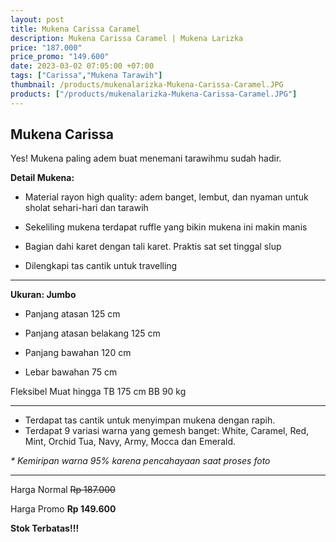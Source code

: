 ```yaml
---
layout: post
title: Mukena Carissa Caramel
description: Mukena Carissa Caramel | Mukena Larizka
price: "187.000"
price_promo: "149.600"
date: 2023-03-02 07:05:00 +07:00
tags: ["Carissa","Mukena Tarawih"]
thumbnail: /products/mukenalarizka-Mukena-Carissa-Caramel.JPG
products: ["/products/mukenalarizka-Mukena-Carissa-Caramel.JPG"]
---
```


## Mukena Carissa ##

Yes! Mukena paling adem buat menemani tarawihmu sudah hadir.

**Detail Mukena:**

* Material rayon high quality: adem banget, lembut, dan nyaman untuk sholat sehari-hari dan tarawih

* Sekeliling mukena terdapat ruffle yang bikin mukena ini makin manis

* Bagian dahi karet dengan tali karet. Praktis sat set tinggal slup

* Dilengkapi tas cantik untuk travelling

---

**Ukuran: Jumbo**

* Panjang atasan 125 cm

* Panjang atasan belakang 125 cm

* Panjang bawahan 120 cm

* Lebar bawahan 75 cm

Fleksibel Muat hingga TB 175 cm BB 90 kg

---

* Terdapat tas cantik untuk menyimpan mukena dengan rapih.
* Terdapat 9 variasi warna yang gemesh banget: White, Caramel, Red, Mint, Orchid Tua, Navy, Army, Mocca dan Emerald.

_* Kemiripan warna 95% karena pencahayaan saat proses foto_

---

Harga Normal ~~Rp 187.000~~

Harga Promo **Rp 149.600**

**Stok Terbatas!!!**
